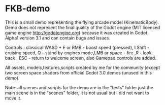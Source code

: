 # FKB-demo 
This is a small demo representing the flying arcade model (KinematicBody).
Demo does not represent the final quality of the Godot engine  (MIT licensed game engine http://godotengine.org)
because it was created in Godot Alpha1 version 3.1 and can contain bugs and issues. 

Controls : classical WASD + E or RMB - boost speed (pressed), LShift - cruising speed, Q - stand by engines mode,LMB or space  - fire  ,R - look back , ESC - return to welcome screen, also Gamepad controls are added.

All assets, models,textures,scripts created by me for the community (except two screen space shaders from official Godot 3.0 demos (unused in this demo).




Note: all scenes and scripts for the demo are in the "tests" folder just the main scene is in the "scenes" folder, it is not usual
but I did not want to move it.
